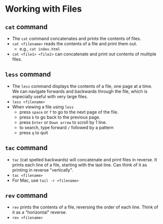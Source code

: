 # Working with Files

## `cat` command

- The `cat` command concatenates and prints the contents of files.
- `cat <filename>` reads the contents of a file and print them out.
    - e.g., `cat index.html`
- `cat <file1> <file2>` can concatenate and print out contents of multiple files.

## `less` command

- The `less` command displays the contents of a file, one page at a time. We can navigate forwards and backwards through the file, which is especially useful with very large files.
- `less <filename>`
- When viewing a file using `less`
    - press `space` or `f` to go to the next page of the file.
    - press `b` to go back to the previous page.
    - press `Enter` or `Down arrow` to scroll by 1 line.
    - to search, type forward `/` followed by a pattern
    - press `q` to quit

## `tac` command

- `tac` (cat spelled backwards) will concatenate and print files in reverse. It prints each line of a file, starting with the last line. Can think of it as printing in reverse "vertically".
- `tac <filename>`
- For Mac, use `tail -r <filename>`

## `rev` command

- `rev` prints the contents of a file, reversing the order of each line. Think of it as a "horizontal" reverse.
- `rev <filename>`